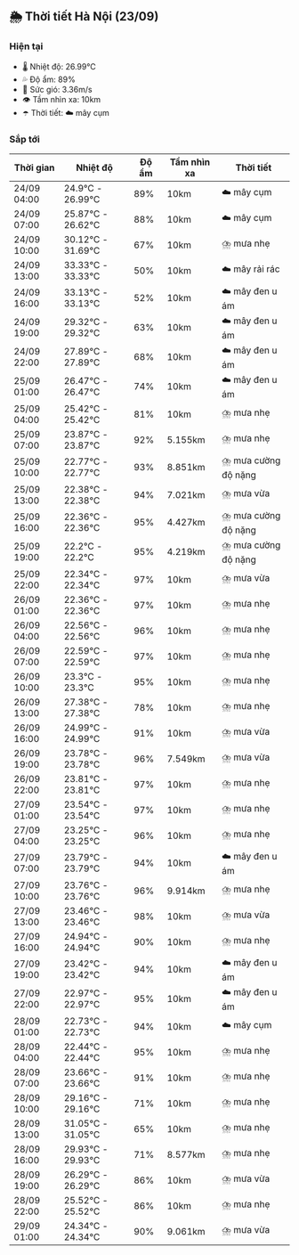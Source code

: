 ## 🌦️ Thời tiết Hà Nội (23/09)

### Hiện tại

- 🌡️ Nhiệt độ: 26.99℃
- 💦 Độ ẩm: 89%
- 💨 Sức gió: 3.36m/s
- 👁️ Tầm nhìn xa: 10km
- ☂️ Thời tiết: ☁️ mây cụm

### Sắp tới

| Thời gian | Nhiệt độ | Độ ẩm | Tầm nhìn xa | Thời tiết |
| --- | --- | --- | --- | --- |
| 24/09 04:00 | 24.9℃ - 26.99℃ | 89% | 10km | ☁️ mây cụm |
| 24/09 07:00 | 25.87℃ - 26.62℃ | 88% | 10km | ☁️ mây cụm |
| 24/09 10:00 | 30.12℃ - 31.69℃ | 67% | 10km | ⛈️ mưa nhẹ |
| 24/09 13:00 | 33.33℃ - 33.33℃ | 50% | 10km | ☁️ mây rải rác |
| 24/09 16:00 | 33.13℃ - 33.13℃ | 52% | 10km | ☁️ mây đen u ám |
| 24/09 19:00 | 29.32℃ - 29.32℃ | 63% | 10km | ☁️ mây đen u ám |
| 24/09 22:00 | 27.89℃ - 27.89℃ | 68% | 10km | ☁️ mây đen u ám |
| 25/09 01:00 | 26.47℃ - 26.47℃ | 74% | 10km | ☁️ mây đen u ám |
| 25/09 04:00 | 25.42℃ - 25.42℃ | 81% | 10km | ⛈️ mưa nhẹ |
| 25/09 07:00 | 23.87℃ - 23.87℃ | 92% | 5.155km | ⛈️ mưa nhẹ |
| 25/09 10:00 | 22.77℃ - 22.77℃ | 93% | 8.851km | ⛈️ mưa cường độ nặng |
| 25/09 13:00 | 22.38℃ - 22.38℃ | 94% | 7.021km | ⛈️ mưa vừa |
| 25/09 16:00 | 22.36℃ - 22.36℃ | 95% | 4.427km | ⛈️ mưa cường độ nặng |
| 25/09 19:00 | 22.2℃ - 22.2℃ | 95% | 4.219km | ⛈️ mưa cường độ nặng |
| 25/09 22:00 | 22.34℃ - 22.34℃ | 97% | 10km | ⛈️ mưa vừa |
| 26/09 01:00 | 22.36℃ - 22.36℃ | 97% | 10km | ⛈️ mưa nhẹ |
| 26/09 04:00 | 22.56℃ - 22.56℃ | 96% | 10km | ⛈️ mưa nhẹ |
| 26/09 07:00 | 22.59℃ - 22.59℃ | 97% | 10km | ⛈️ mưa nhẹ |
| 26/09 10:00 | 23.3℃ - 23.3℃ | 95% | 10km | ⛈️ mưa nhẹ |
| 26/09 13:00 | 27.38℃ - 27.38℃ | 78% | 10km | ⛈️ mưa nhẹ |
| 26/09 16:00 | 24.99℃ - 24.99℃ | 91% | 10km | ⛈️ mưa vừa |
| 26/09 19:00 | 23.78℃ - 23.78℃ | 96% | 7.549km | ⛈️ mưa vừa |
| 26/09 22:00 | 23.81℃ - 23.81℃ | 97% | 10km | ⛈️ mưa nhẹ |
| 27/09 01:00 | 23.54℃ - 23.54℃ | 97% | 10km | ⛈️ mưa nhẹ |
| 27/09 04:00 | 23.25℃ - 23.25℃ | 96% | 10km | ⛈️ mưa nhẹ |
| 27/09 07:00 | 23.79℃ - 23.79℃ | 94% | 10km | ☁️ mây đen u ám |
| 27/09 10:00 | 23.76℃ - 23.76℃ | 96% | 9.914km | ⛈️ mưa nhẹ |
| 27/09 13:00 | 23.46℃ - 23.46℃ | 98% | 10km | ⛈️ mưa vừa |
| 27/09 16:00 | 24.94℃ - 24.94℃ | 90% | 10km | ⛈️ mưa nhẹ |
| 27/09 19:00 | 23.42℃ - 23.42℃ | 94% | 10km | ☁️ mây đen u ám |
| 27/09 22:00 | 22.97℃ - 22.97℃ | 95% | 10km | ☁️ mây đen u ám |
| 28/09 01:00 | 22.73℃ - 22.73℃ | 94% | 10km | ☁️ mây cụm |
| 28/09 04:00 | 22.44℃ - 22.44℃ | 95% | 10km | ⛈️ mưa nhẹ |
| 28/09 07:00 | 23.66℃ - 23.66℃ | 91% | 10km | ⛈️ mưa nhẹ |
| 28/09 10:00 | 29.16℃ - 29.16℃ | 71% | 10km | ⛈️ mưa nhẹ |
| 28/09 13:00 | 31.05℃ - 31.05℃ | 65% | 10km | ⛈️ mưa nhẹ |
| 28/09 16:00 | 29.93℃ - 29.93℃ | 71% | 8.577km | ⛈️ mưa nhẹ |
| 28/09 19:00 | 26.29℃ - 26.29℃ | 86% | 10km | ⛈️ mưa vừa |
| 28/09 22:00 | 25.52℃ - 25.52℃ | 86% | 10km | ⛈️ mưa nhẹ |
| 29/09 01:00 | 24.34℃ - 24.34℃ | 90% | 9.061km | ⛈️ mưa vừa |
